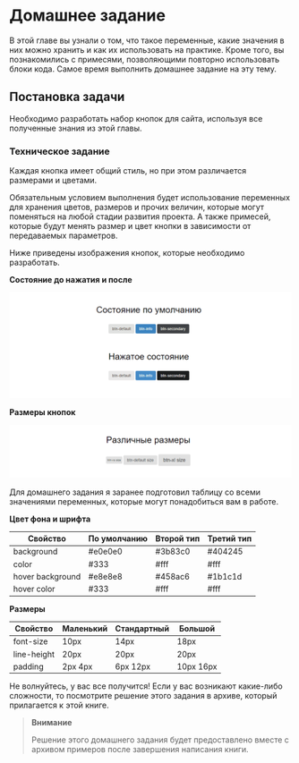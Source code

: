 # Домашнее задание

В этой главе вы узнали о том, что такое переменные, какие значения в них можно хранить и как их использовать на практике. Кроме того, вы познакомились с примесями, позволяющими повторно использовать блоки кода. Самое время выполнить домашнее задание на эту тему.

## Постановка задачи

Необходимо разработать набор кнопок для сайта, используя все
полученные знания из этой главы.

### Техническое задание

Каждая кнопка имеет общий стиль, но при этом различается размерами и цветами.

Обязательным условием выполнения будет использование переменных для хранения цветов, размеров и прочих величин, которые могут поменяться на любой стадии развития проекта. А также примесей, которые будут менять размер и цвет кнопки в зависимости от передаваемых параметров.

Ниже приведены изображения кнопок, которые необходимо разработать.

**Состояние до нажатия и после**

![Состояние до нажатия и после](chapter_3_homework_1.png)

**Размеры кнопок**

![chapter_3_homework_2.png](chapter_3_homework_2.png)

Для домашнего задания я заранее подготовил таблицу со всеми значениями переменных, которые могут понадобиться вам в работе.

**Цвет фона и шрифта**

| Свойство         | По умолчанию | Второй тип | Третий тип |
| ---------------- | ------------ | ---------- | ---------- |
| background       | #e0e0e0      | #3b83c0    | #404245    |
| color            | #333         | #fff       | #fff       |
| hover background | #e8e8e8      | #458ac6    | #1b1c1d    |
| hover color      | #333         | #fff       | #fff       |

**Размеры**

| Свойство    | Маленький | Стандартный | Большой   |
| ----------- | --------- | ----------- | --------- |
| font-size   | 10px      | 14px        | 18px      |
| line-height | 20px      | 20px        | 20px      |
| padding     | 2px 4px   | 6px 12px    | 10px 16px |

Не волнуйтесь, у вас все получится! Если у вас возникают какие-либо сложности, то посмотрите решение этого задания в архиве, который прилагается к этой книге.

> **Внимание**
>
> Решение этого домашнего задания будет предоставлено вместе с архивом
> примеров после завершения написания книги.
